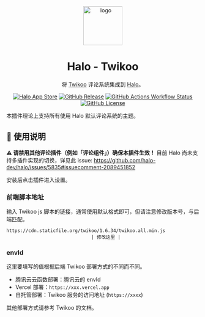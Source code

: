 <div align="center">
    <img alt="logo" width="102px" src="https://github.com/ichenhe/halo-twikoo/assets/10266066/10d1c1af-b6d3-45c3-ae54-cb74e3dbbe4d">
    <h1>Halo - Twikoo</h1>
    <p>将 <a href="https://twikoo.js.org/">Twikoo</a> 评论系统集成到 <a href="https://www.halo.run/">Halo</a>。</p>
    <p align="center">
        <a href="https://www.halo.run/store/apps/app-FgtLY"><img alt="Halo App Store" src="https://img.shields.io/badge/Halo-%E5%BA%94%E7%94%A8%E5%B8%82%E5%9C%BA-%230A81F5?style=flat-square&logo=appstore&logoColor=%23fff" /></a>
        <a href="//github.com/ichenhe/halo-twikoo/releases"><img alt="GitHub Release" src="https://img.shields.io/github/v/release/ichenhe/halo-twikoo?style=flat-square&logo=github" /></a>
        <a href="//github.com/ichenhe/halo-twikoo/actions/workflows/ci.yaml"><img alt="GitHub Actions Workflow Status" src="https://img.shields.io/github/actions/workflow/status/ichenhe/halo-twikoo/ci.yaml?style=flat-square&label=build" /></a>
        <a href="./LICENSE"><img alt="GitHub License" src="https://img.shields.io/github/license/ichenhe/halo-twikoo?style=flat-square" /></a>
    </p>
</div>

本插件理论上支持所有使用 Halo 默认评论系统的主题。

## 📖 使用说明

**⚠️ 请禁用其他评论插件（例如「评论组件」）确保本插件生效！** 目前 Halo 尚未支持多插件实现的切换，详见此 issue: https://github.com/halo-dev/halo/issues/5835#issuecomment-2089451852

安装后点击插件进入设置。

### 前端脚本地址

输入 Twikoo js 脚本的链接，通常使用默认格式即可，但请注意修改版本号，与后端匹配。

```
https://cdn.staticfile.org/twikoo/1.6.34/twikoo.all.min.js
                               | 修改这里 |
```

### envId

这里要填写的值根据后端 Twikoo 部署方式的不同而不同。

- 腾讯云云函数部署：腾讯云的 envId
- Vercel 部署：`https://xxx.vercel.app`
- 自托管部署：Twikoo 服务的访问地址 (`https://xxxx`)

其他部署方式请参考 Twikoo 的文档。

